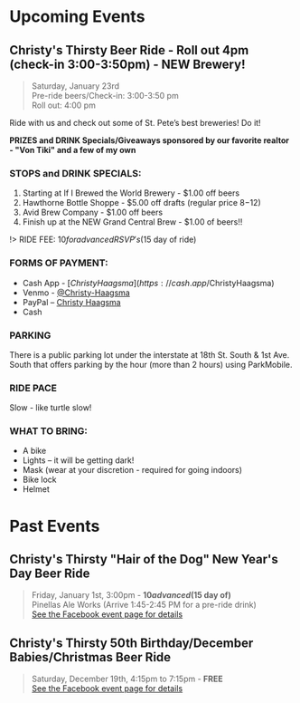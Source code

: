 # Upcoming Events

## Christy's Thirsty Beer Ride - Roll out 4pm (check-in 3:00-3:50pm) - NEW Brewery!
> Saturday, January 23rd<br />
Pre-ride beers/Check-in: 3:00-3:50 pm<br />
Roll out: 4:00 pm

Ride with us and check out some of St. Pete’s best breweries! Do it!

**PRIZES and DRINK Specials/Giveaways sponsored by our favorite realtor - "Von Tiki" and a few of my own**

### STOPS and DRINK SPECIALS:
1) Starting at If I Brewed the World Brewery - $1.00 off beers
2) Hawthorne Bottle Shoppe - $5.00 off drafts (regular price $8-$12)
3) Avid Brew Company - $1.00 off beers
4) Finish up at the NEW Grand Central Brew - $1.00 of beers!!

!> RIDE FEE: $10 for advanced RSVP's ($15 day of ride)

### FORMS OF PAYMENT:
- Cash App - [$ChristyHaagsma](https://cash.app/$ChristyHaagsma)
- Venmo - [@Christy-Haagsma](https://venmo.com/code?user_id=2531433834872832171)
- PayPal – [Christy Haagsma](https://PayPal.me/christyhaagsma/USD10)
- Cash

### PARKING
There is a public parking lot under the interstate at 18th St. South & 1st Ave. South that offers parking by the hour (more than 2 hours) using ParkMobile.

### RIDE PACE
Slow - like turtle slow!

### WHAT TO BRING:
- A bike
- Lights – it will be getting dark!
- Mask (wear at your discretion - required for going indoors)
- Bike lock
- Helmet

# Past Events

## Christy's Thirsty "Hair of the Dog" New Year's Day Beer Ride
> Friday, January 1st, 3:00pm - **$10 advanced ($15 day of)**<br />
Pinellas Ale Works (Arrive 1:45-2:45 PM for a pre-ride drink)
<br />[See the Facebook event page for details](https://fb.me/e/3igMaF5Cn)

## Christy's Thirsty 50th Birthday/December Babies/Christmas Beer Ride
> Saturday, December 19th, 4:15pm to 7:15pm - **FREE**
<br />[See the Facebook event page for details](https://fb.me/e/VN1BidE2)
